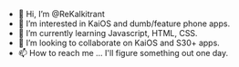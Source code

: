 - 👋 Hi, I’m @ReKalkitrant
- 👀 I’m interested in KaiOS and dumb/feature phone apps.
- 🌱 I’m currently learning Javascript, HTML, CSS.
- 💞️ I’m looking to collaborate on KaiOS and S30+ apps.
- 📫 How to reach me ... I'll figure something out one day.

<!---
ReKalkitrant/ReKalkitrant is a ✨ special ✨ repository because its `README.md` (this file) appears on your GitHub profile.
You can click the Preview link to take a look at your changes.
--->
